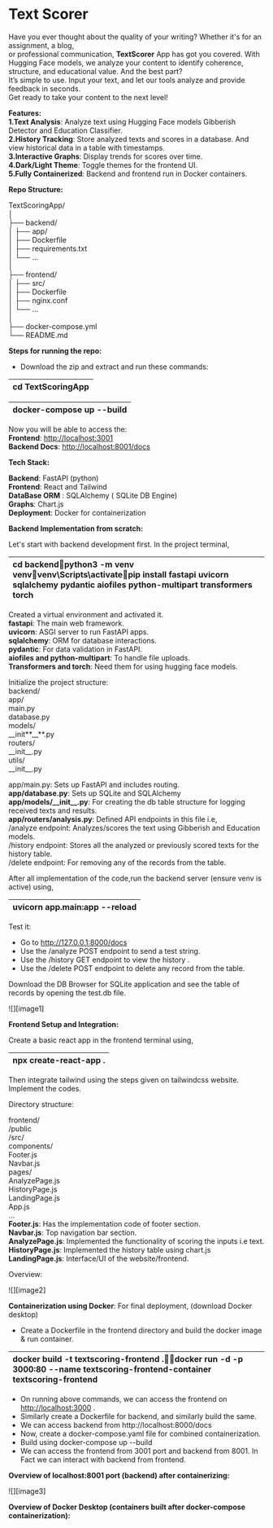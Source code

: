 # Text Scorer

Have you ever thought about the quality of your writing? Whether it's for an assignment, a blog,  
or professional communication, **TextScorer** App has got you covered. With Hugging Face models, we analyze your content to identify coherence, structure, and educational value. And the best part?  
It’s simple to use. Input your text, and let our tools analyze and provide feedback in seconds.  
Get ready to take your content to the next level\!

**Features:**  
**1.Text Analysis**: Analyze text using Hugging Face models Gibberish Detector and Education  Classifier.   
**2.History Tracking**: Store analyzed texts and scores in a database. And view historical data in a table with timestamps.  
**3.Interactive Graphs**: Display trends for scores over time.   
**4.Dark/Light Theme**: Toggle themes for the frontend UI.   
**5.Fully Containerized**: Backend and frontend run in Docker containers.

**Repo Structure:**

TextScoringApp/  
│  
├── backend/  
│   ├── app/  
│   ├── Dockerfile  
│   ├── requirements.txt  
│   └── ...  
│  
├── frontend/  
│   ├── src/  
│   ├── Dockerfile  
│   ├── nginx.conf  
│   └── ...  
│  
├── docker-compose.yml  
└── README.md

**Steps for running the repo:**

* Download the zip and extract and run these commands:


| cd TextScoringApp |
| :---- |

| docker-compose up \--build |
| :---- |

Now you will be able to access the:   
**Frontend**: [http://localhost:3001](http://localhost:3001)  
**Backend Docs**: [http://localhost:8001/docs](http://localhost:8001/docs)

**Tech Stack:**

**Backend**: FastAPI (python)  
**Frontend**: React and Tailwind  
**DataBase ORM** : SQLAlchemy ( SQLite DB Engine)  
**Graphs**: Chart.js  
**Deployment**: Docker for containerization

**Backend Implementation from scratch:**

Let's start with backend development first. In the project terminal,

| cd backendpython3 \-m venv venvvenv\\Scripts\\activatepip install fastapi uvicorn sqlalchemy pydantic aiofiles python-multipart transformers torch |
| :---- |

Created a virtual environment and activated it.  
**fastapi**: The main web framework.  
**uvicorn**: ASGI server to run FastAPI apps.  
**sqlalchemy**: ORM for database interactions.  
**pydantic**: For data validation in FastAPI.  
**aiofiles and python-multipart**: To handle file uploads.  
**Transformers and torch**: Need them for using hugging face models.

Initialize the project structure:  
backend/  
	app/  
                 main.py                   
                 database.py              
	     models/                    
		\_\_init**\_\_**.py  
	     routers/	             
		\_\_init\_\_.py  
	     utils/		  
		\_\_init\_\_.py

app/main.py: Sets up FastAPI and includes routing.  
**app/database.py**:  Sets up SQLite and SQLAlchemy  
**app/models/\_\_init\_\_.py**: For creating the db table structure for logging received texts and results.  
**app/routers/analysis.py**: Defined API endpoints in this file i.e,  
/analyze endpoint: Analyzes/scores the text using Gibberish and Education models.  
/history endpoint: Stores all the analyzed or previously scored texts for the history table.  
/delete endpoint: For removing any of the records from the table.

After all implementation of the code,run the backend server (ensure venv is active) using,

| uvicorn app.main:app \--reload |
| :---- |

Test it:

* Go to http://127.0.0.1:8000/docs  
* Use the /analyze POST endpoint to send a test string.  
* Use the /history GET endpoint to view the history .  
* Use the /delete POST endpoint to delete any record from the table.

Download the DB Browser for SQLite application and see the table of records by opening the test.db file.

![][image1]

**Frontend Setup and Integration:**

Create a basic react app in the frontend terminal using,

| npx create-react-app . |
| :---- |

Then integrate tailwind using the steps given on tailwindcss website.   
Implement the codes.

Directory structure:

frontend/  
	/public  
	/src/  
	     components/  
			Footer.js  
			Navbar.js  
	     pages/  
		 AnalyzePage.js  
		 HistoryPage.js  
		 LandingPage.js  
	App.js  
	…  
**Footer.js**: Has the implementation code of footer section.  
**Navbar.js**: Top navigation bar section.  
**AnalyzePage.js**: Implemented the functionality of scoring the inputs i.e text.  
**HistoryPage.js**: Implemented the history table using chart.js  
**LandingPage.js**: Interface/UI of the website/frontend.

Overview:

![][image2]

**Containerization using Docker**: For final deployment, (download Docker desktop)

* Create a Dockerfile in the frontend directory and build the docker image & run  container.

| docker build \-t textscoring-frontend .docker run \-d \-p 3000:80 \--name textscoring-frontend-container textscoring-frontend |
| :---- |


* On running above commands, we can access the frontend on [http://localhost:3000](http://localhost:3000) .  
* Similarly create a Dockerfile for backend, and similarly build the same.  
* We can access backend from http://localhost:8000/docs  
* Now, create a docker-compose.yaml file for combined containerization.  
* Build using docker-compose up \--build  
* We can access the frontend from 3001 port and backend from 8001\. In Fact we can interact with backend from frontend. 

**Overview of localhost:8001 port (backend) after containerizing:** 

![][image3]

**Overview of Docker Desktop (containers built after docker-compose containerization):**





